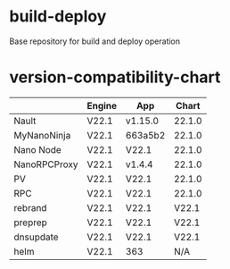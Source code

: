 # build-deploy
Base repository for build and deploy operation

# version-compatibility-chart

|              	| Engine 	| App     	| Chart  	|
|--------------	|--------	|---------	|--------	|
| Nault        	| V22.1  	| v1.15.0 	| 22.1.0 	|
| MyNanoNinja  	| V22.1  	| 663a5b2 	| 22.1.0 	|
| Nano Node    	| V22.1  	| V22.1   	| 22.1.0 	|
| NanoRPCProxy 	| V22.1  	| v1.4.4  	| 22.1.0 	|
| PV           	| V22.1  	| V22.1   	| 22.1.0 	|
| RPC          	| V22.1  	| V22.1   	| 22.1.0 	|
| rebrand      	| V22.1  	| V22.1   	| V22.1  	|
| preprep      	| V22.1  	| V22.1   	| V22.1  	|
| dnsupdate    	| V22.1  	| V22.1   	| V22.1  	|
| helm         	| V22.1  	| 363     	| N/A    	|
